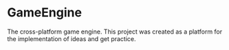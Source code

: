 GameEngine
==========

The cross-platform game engine.
This project was created as a platform for the implementation of ideas and get practice.
